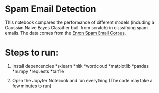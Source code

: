 # Spam Email Detection
This notebook compares the performance of different models (including a Gaussian Naive Bayes Classifier built from scratch) in classifying spam emails.  The data comes from the [Enron Spam Email Corpus](http://nlp.cs.aueb.gr/software_and_datasets/Enron-Spam/index.html).

# Steps to run:

1. Install dependencies
*sklearn
*nltk
*wordcloud
*matplotlib
*pandas
*numpy
*requests
*tarfile

2.  Open the Jupyter Notebook and run everything (The code may take a few minutes to run)

